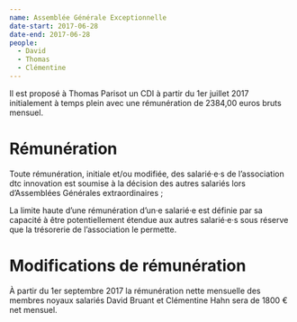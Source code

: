 ```yaml
---
name: Assemblée Générale Exceptionnelle
date-start: 2017-06-28
date-end: 2017-06-28
people:
  - David
  - Thomas
  - Clémentine
---
```


Il est proposé à Thomas Parisot un CDI à partir du 1er juillet 2017 initialement à temps plein avec une rémunération de 2384,00 euros bruts mensuel.

# Rémunération

Toute rémunération, initiale et/ou modifiée, des salarié·e·s de l’association dtc innovation est soumise à la décision des autres salariés lors d’Assemblées Générales extraordinaires ;

La limite haute d’une rémunération d’un·e salarié·e est définie par sa capacité à être potentiellement étendue aux autres salarié·e·s sous réserve que la trésorerie de l’association le permette.

# Modifications de rémunération

À partir du 1er septembre 2017 la rémunération nette mensuelle des membres noyaux salariés David Bruant et Clémentine Hahn sera de 1800 € net mensuel.
